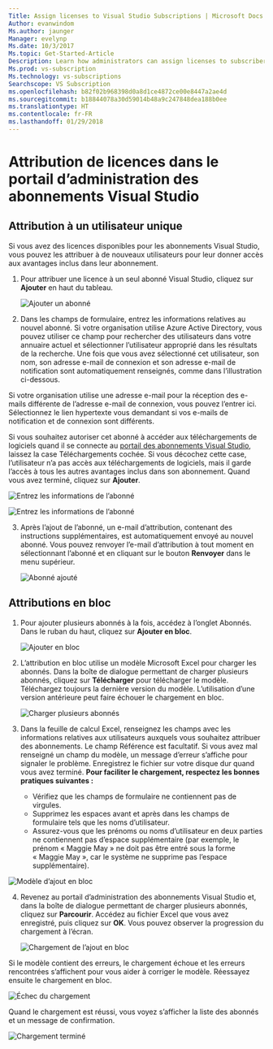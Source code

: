 ```yaml
---
Title: Assign licenses to Visual Studio Subscriptions | Microsoft Docs
Author: evanwindom
Ms.author: jaunger
Manager: evelynp
Ms.date: 10/3/2017
Ms.topic: Get-Started-Article
Description: Learn how administrators can assign licenses to subscribers
Ms.prod: vs-subscription
Ms.technology: vs-subscriptions
Searchscope: VS Subscription
ms.openlocfilehash: b82f02b968398d0a8d1ce4872ce00e8447a2ae4d
ms.sourcegitcommit: b18844078a30d59014b48a9c247848dea188b0ee
ms.translationtype: HT
ms.contentlocale: fr-FR
ms.lasthandoff: 01/29/2018
---
```

# <a name="assigning-licenses-in-the-visual-studio-subscriptions-administrator-portal"></a>Attribution de licences dans le portail d’administration des abonnements Visual Studio

## <a name="assigning-a-single-user"></a>Attribution à un utilisateur unique
Si vous avez des licences disponibles pour les abonnements Visual Studio, vous pouvez les attribuer à de nouveaux utilisateurs pour leur donner accès aux avantages inclus dans leur abonnement. 
1.  Pour attribuer une licence à un seul abonné Visual Studio, cliquez sur **Ajouter** en haut du tableau.

    ![Ajouter un abonné](_img\assign-license-add\assign-license-add.png)

2.  Dans les champs de formulaire, entrez les informations relatives au nouvel abonné. Si votre organisation utilise Azure Active Directory, vous pouvez utiliser ce champ pour rechercher des utilisateurs dans votre annuaire actuel et sélectionner l’utilisateur approprié dans les résultats de la recherche. Une fois que vous avez sélectionné cet utilisateur, son nom, son adresse e-mail de connexion et son adresse e-mail de notification sont automatiquement renseignés, comme dans l’illustration ci-dessous. 

Si votre organisation utilise une adresse e-mail pour la réception des e-mails différente de l’adresse e-mail de connexion, vous pouvez l’entrer ici. Sélectionnez le lien hypertexte vous demandant si vos e-mails de notification et de connexion sont différents. 

Si vous souhaitez autoriser cet abonné à accéder aux téléchargements de logiciels quand il se connecte au [portail des abonnements Visual Studio](https:/my.visualstudio.com?wt.mc_id=o~msft~docs), laissez la case Téléchargements cochée. Si vous décochez cette case, l’utilisateur n’a pas accès aux téléchargements de logiciels, mais il garde l’accès à tous les autres avantages inclus dans son abonnement. Quand vous avez terminé, cliquez sur **Ajouter**.

   ![Entrez les informations de l’abonné](_img\assign-license-add\add-subscriber-1.png)

   ![Entrez les informations de l’abonné](_img\assign-license-add\add-subscriber-2.png)

3.  Après l’ajout de l’abonné, un e-mail d’attribution, contenant des instructions supplémentaires, est automatiquement envoyé au nouvel abonné. Vous pouvez renvoyer l’e-mail d’attribution à tout moment en sélectionnant l’abonné et en cliquant sur le bouton **Renvoyer** dans le menu supérieur.

    ![Abonné ajouté](_img\assign-license-add\add-subscriber-complete.png)

## <a name="bulk-assignments"></a>Attributions en bloc
1.  Pour ajouter plusieurs abonnés à la fois, accédez à l’onglet Abonnés. Dans le ruban du haut, cliquez sur **Ajouter en bloc**. 

    ![Ajouter en bloc](_img\assign-license-add\bulk-assign-add.png)

2. L’attribution en bloc utilise un modèle Microsoft Excel pour charger les abonnés. Dans la boîte de dialogue permettant de charger plusieurs abonnés, cliquez sur **Télécharger** pour télécharger le modèle. Téléchargez toujours la dernière version du modèle. L’utilisation d’une version antérieure peut faire échouer le chargement en bloc.

    ![Charger plusieurs abonnés](_img\assign-license-add\bulk-assign-upload.png)

3.  Dans la feuille de calcul Excel, renseignez les champs avec les informations relatives aux utilisateurs auxquels vous souhaitez attribuer des abonnements. Le champ Référence est facultatif. Si vous avez mal renseigné un champ du modèle, un message d’erreur s’affiche pour signaler le problème. Enregistrez le fichier sur votre disque dur quand vous avez terminé.
**Pour faciliter le chargement, respectez les bonnes pratiques suivantes :**
    - Vérifiez que les champs de formulaire ne contiennent pas de virgules.
    - Supprimez les espaces avant et après dans les champs de formulaire tels que les noms d’utilisateur.
    - Assurez-vous que les prénoms ou noms d’utilisateur en deux parties ne contiennent pas d’espace supplémentaire (par exemple, le prénom « Maggie May » ne doit pas être entré sous la forme « Maggie  May », car le système ne supprime pas l’espace supplémentaire).

   ![Modèle d’ajout en bloc](_img\assign-license-add\bulk-template.png)

4.  Revenez au portail d’administration des abonnements Visual Studio et, dans la boîte de dialogue permettant de charger plusieurs abonnés, cliquez sur **Parcourir**. Accédez au fichier Excel que vous avez enregistré, puis cliquez sur **OK**. Vous pouvez observer la progression du chargement à l’écran. 

    ![Chargement de l’ajout en bloc](_img\assign-license-add\bulk-assign-upload-2.png)

Si le modèle contient des erreurs, le chargement échoue et les erreurs rencontrées s’affichent pour vous aider à corriger le modèle. Réessayez ensuite le chargement en bloc.

   ![Échec du chargement](_img\assign-license-add\bulk-assign-upload-fail.png)

Quand le chargement est réussi, vous voyez s’afficher la liste des abonnés et un message de confirmation.

   ![Chargement terminé](_img\assign-license-add\bulk-assign-upload-complete.png)
